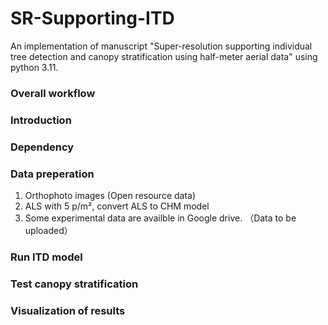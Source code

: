 # SR-Supporting-ITD
An implementation of manuscript "Super-resolution supporting individual tree detection and canopy stratification using half-meter aerial data" using python 3.11.


### Overall workflow




### Introduction



### Dependency



### Data preperation
1. Orthophoto images (Open resource data) 
2. ALS with 5 p/m², convert ALS to CHM model
3. Some experimental data are availble in Google drive. （Data to be uploaded） 


### Run ITD model



### Test canopy stratification



### Visualization of results


